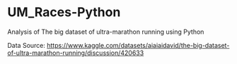 # UM_Races-Python
Analysis of The big dataset of ultra-marathon running using Python

Data Source: https://www.kaggle.com/datasets/aiaiaidavid/the-big-dataset-of-ultra-marathon-running/discussion/420633
